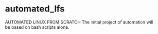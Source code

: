 # automated_lfs
AUTOMATED LINUX FROM SCRATCH
The initial project of automation will be based on bash scripts alone. 
